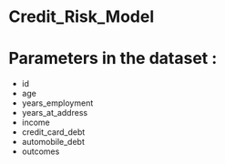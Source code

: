 # Credit_Risk_Model

# Parameters in the dataset : 

* id	
* age	
* years_employment	
* years_at_address	
* income	
* credit_card_debt	
* automobile_debt	
* outcomes
